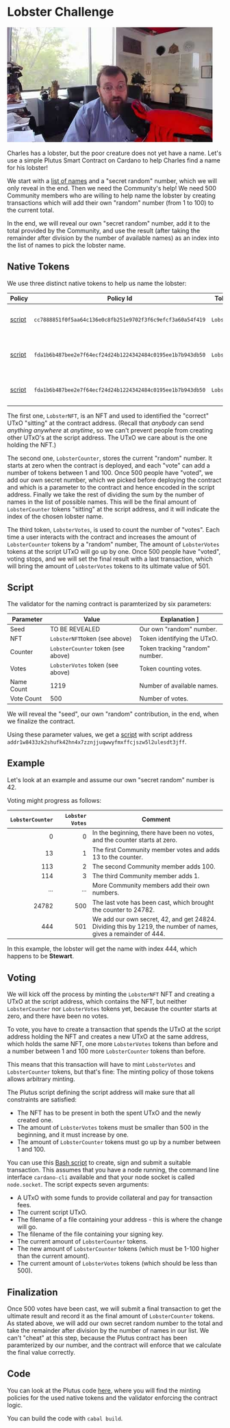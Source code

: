 # Lobster Challenge

![Charles and his lobster](lobster.jpg "Charles and his lobster")

Charles has a lobster, but the poor creature does not yet have a name.
Let's use a simple Plutus Smart Contract on Cardano to help Charles find a name for his lobster!

We start with a [list of names](names.md) and a "secret random" number, which we will only reveal in the end.
Then we need the Community's help! We need 500 Community members who are willing to help name the lobster by
creating transactions which will add their own "random" number (from 1 to 100) to the current total.

In the end, we will reveal our own "secret random" number, add it to the total provided by the Community,
and use the result (after taking the remainder after division by the number of available names) as an index
into the list of names to pick the lobster name.

## Native Tokens

We use three distinct native tokens to help us name the lobster:

| Policy                                     | Policy Id                                                  | Token Name       | Purpose                             |
| ------------------------------------------ | ---------------------------------------------------------- | ---------------- | ----------------------------------- |
| [script](scripts/nft-mint-policy.plutus)   | `cc7888851f0f5aa64c136e0c8fb251e9702f3f6c9efcf3a60a54f419` | `LobsterNFT`     | Identifies the relevant UTxO.       |
| [script](scripts/other-mint-policy.plutus) | `fda1b6b487bee2e7f64ecf24d24b1224342484c0195ee1b7b943db50` | `LobsterCounter` | Stores the current "random" number. |
| [script](scripts/other-mint-policy.plutus) | `fda1b6b487bee2e7f64ecf24d24b1224342484c0195ee1b7b943db50` | `LobsterVotes`   | Counts the number of votes.         |

The first one, `LobsterNFT`, is an NFT and used to identified the "correct" UTxO "sitting" at the contract address.
(Recall that _anybody_ can send _anything_ _anywhere_ at _anytime_, so we can't prevent people from creating other UTxO's at the script address.
The UTxO we care about is the one holding the NFT.)

The second one, `LobsterCounter`, stores the current "random" number. It starts at zero when the contract is deployed,
and each "vote" can add a number of tokens between 1 and 100.
Once 500 people have "voted", we add our own secret number, which we picked before deploying the contract and which is a parameter to the contract and hence encoded in the script address. Finally we take the rest of dividing the sum by the number of names in the list of possible names.
This will be the final amount of `LobsterCounter` tokens "sitting" at the script address, and it will indicate the index of the chosen lobster name.

The third token, `LobsterVotes`, is used to count the number of "votes".
Each time a user interacts with the contract and increases the amount of `LobsterCounter` tokens by a "random" number,
The amount of `LobsterVotes` tokens at the script UTxO will go up by one.
Once 500 people have "voted", voting stops, and we will set the final result with a last transaction,
which will bring the amount of `LobsterVotes` tokens to its ultimate value of 501.

## Script

The validator for the naming contract is paramterized by six parameters:

| Parameter  | Value                              | Explanation                     ]
| ---------  | ---------------------------------- | ------------------------------- |
| Seed       | TO BE REVEALED                     | Our own "random" number.        |
| NFT        | `LobsterNFT`token (see above)      | Token identifying the UTxO.     |
| Counter    | `LobsterCounter` token (see above) | Token tracking "random" number. |
| Votes      | `LobsterVotes` token (see above)   | Token counting votes.           |
| Name Count | 1219                               | Number of available names.      |
| Vote Count | 500                                | Number of votes.                |

We will reveal the "seed", our own "random" contribution, in the end,
when we finalize the contract.

Using these parameter values, we get a [script](scripts/lobster.plutus) with script address `addr1w8433zk2shufk42hn4x7zznjjuqwwyfmxffcjszw5l2ulesdt3jff`.

## Example

Let's look at an example and assume our own "secret random" number is 42.

Voting might progress as follows:

| `LobsterCounter` | `Lobster Votes` | Comment |
| ----------------:| ---------------:| ------- |
|                0 |               0 | In the beginning, there have been no votes, and the counter starts at zero.                                     |
|               13 |               1 | The first Community member votes and adds 13 to the counter.                                                    |
|              113 |               2 | The second Community member adds 100.                                                                           |
|              114 |               3 | The third Community member adds 1.                                                                              |
|              ... |             ... | More Community members add their own numbers.                                                                   |
|            24782 |             500 | The last vote has been cast, which brought the counter to 24782.                                                |
|              444 |             501 | We add our own secret, 42, and get 24824. Dividing this by 1219, the number of names, gives a remainder of 444. |

In this example, the lobster will get the name with index 444, which happens to be __Stewart__.

## Voting

We will kick off the process by minting the `LobsterNFT` NFT and creating a UTxO at the script address,
which contains the NFT, but neither `LobsterCounter` nor `LobsterVotes` tokens yet,
because the counter starts at zero, and there have been no votes.

To vote, you have to create a transaction that spends the UTxO at the script address holding the NFT
and creates a new UTxO at the same address, which holds the same NFT,
one more `LobsterVotes` tokens than before and
a number between 1 and 100 more `LobsterCounter` tokens than before.

This means that this transaction will have to mint `LobsterVotes` and `LobsterCounter` tokens,
but that's fine: The minting policy of those tokens allows arbitrary minting.

The Plutus script defining the script address will make sure that all constraints are satisfied:

 - The NFT has to be present in both the spent UTxO and the newly created one.
 - The amount of `LobsterVotes` tokens must be smaller than 500 in the beginning, and it must increase by one.
 - The amount of `LobsterCounter` tokens must go up by a number between 1 and 100.

You can use this [Bash script](scripts/lobster-contribute.sh) to create, sign and submit a suitable transaction.
This assumes that you have a node running, the command line interface `cardano-cli` available and that your node socket is called `node.socket`.
The script expects seven arguments:

 - A UTxO with some funds to provide collateral and pay for transaction fees.
 - The current script UTxO.
 - The filename of a file containing your address - this is where the change will go.
 - The filename of the file containing your signing key.
 - The current amount of `LobsterCounter` tokens.
 - The new amount of `LobsterCounter` tokens (which must be 1-100 higher than the current amount).
 - The current amount of `LobsterVotes` tokens (which should be less than 500).

## Finalization

Once 500 votes have been cast, we will submit a final transaction to get the ultimate result and record it as the final amount of `LobsterCounter` tokens.
As stated above, we will add our own secret random number to the total and take the remainder after division by the number of names in our list.
We can't "cheat" at this step, because the Plutus contract has been paramterized by our number, and the contract will enforce that we calculate the final value correctly.

## Code

You can look at the Plutus code [here](src/Cardano/PlutusLobster/LobsterScript.hs),
where you will find the minting policies for the used native tokens and the validator enforcing the contract logic.

You can build the code with `cabal build`.
